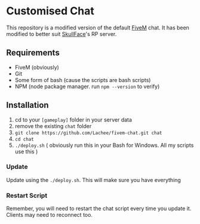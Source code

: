 # Customised Chat
This repository is a modified version of the default [FiveM](https://github.com/citizenfx/cfx-server-data) chat. 
It has been modified to better suit [SkullFace](https://www.twitch.tv/skullhasface)'s RP server.

## Requirements

- FiveM (obviously)
- Git 
- Some form of bash (cause the scripts are bash scripts)
- NPM (node package manager. run `npm --version` to verify)

## Installation
1. cd to your `[gameplay]` folder in your server data
2. remove the existing `chat` folder
3. `git clone https://github.com/Lachee/fivem-chat.git chat`
4. `cd chat`
5. `./deploy.sh` ( obviously run this in your Bash for Windows. All my scripts use this )

### Update
Update using the `./deploy.sh`.  This will make sure you have everything

### Restart Script
Remember, you will need to restart the chat script every time you update it. 
Clients may need to reconnect too.